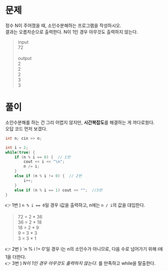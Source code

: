 # 문제
정수 N이 주어졌을 때, 소인수분해하는 프로그램을 작성하시오.<br>
결과는 오름차순으로 출력한다. N이 1인 경우 아무것도 출력하지 않는다.
>input<br>
>72<br><br>
output<br>
2<br>
2<br>
2<br>
3<br>
3<br>
# 풀이
소인수분해를 하는 건 그리 어렵지 않지만, **시간복잡도**를 해결하는 게 까다로웠다.<br>
오답 코드 먼저 보겠다.
```cpp
int n; cin >> n;

int i = 2;
while(true) {
    if (n % i == 0) {  // 1번
        cout << i << "\n";
        n /= i;
    }
    else if (n % i != 0) {  // 2번
        i++;
    }
    else if (n % i == 1) cout << "";  //3번 
}
```
👉 1번 ) `n % i == 0`일 경우 i값을 출력하고, n에는 `n / i`의 값을 대입한다.
> 72 = 2 * 36<br>
> 36 = 2 * 18<br>
> 18 = 2 * 9<br>
> 9 = 3 * 3<br>
> 3 = 3 * 1<br>


👉 2번 ) `n % i != 0'일 경우 i는 n의 소인수가 아니므로, 다음 수로 넘어가기 위해 i에 1을 더한다.<br>
👉 3번 ) *N이 1인 경우 아무것도 출력하지 않는다.* 를 만족하고 while을 탈출한다.
